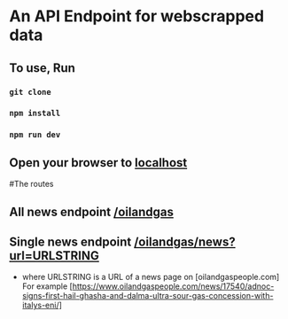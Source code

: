 # An API Endpoint for webscrapped data
## To use, Run
### `git clone`
### `npm install`
### `npm run dev`
## Open your browser to [localhost](http://localhost:3000/oilandgas)

#The routes
## All news endpoint [/oilandgas](http://localhost:3000/oilandgas)
## Single news endpoint [/oilandgas/news?url=URLSTRING](http://localhost:3000/oilandgas/news?url=https://www.oilandgaspeople.com/news/17540/adnoc-signs-first-hail-ghasha-and-dalma-ultra-sour-gas-concession-with-italys-eni/)
   + where URLSTRING is a URL of a news page on [oilandgaspeople.com] 
     For example [https://www.oilandgaspeople.com/news/17540/adnoc-signs-first-hail-ghasha-and-dalma-ultra-sour-gas-concession-with-italys-eni/]
